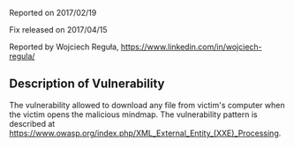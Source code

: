 <!-- toc -->

Reported on 2017/02/19

Fix released on 2017/04/15

Reported by Wojciech Reguła, https://www.linkedin.com/in/wojciech-regula/

## Description of Vulnerability
The vulnerability allowed to download any file from victim's computer when the victim opens the malicious mindmap.
The vulnerability pattern is described at https://www.owasp.org/index.php/XML_External_Entity_(XXE)_Processing.

<!-- ({Category:Security}) -->


